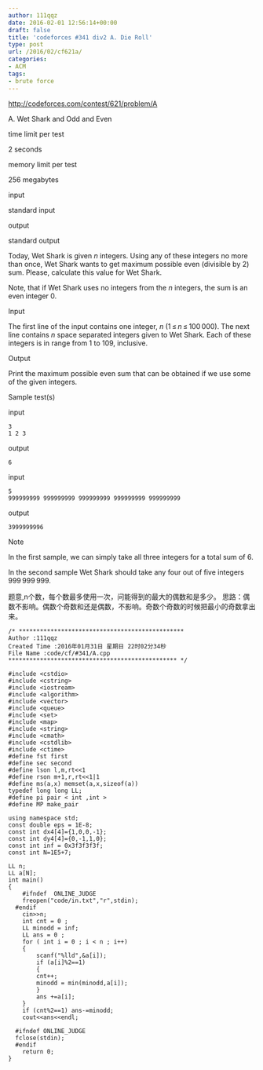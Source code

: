 ```yaml
---
author: 111qqz
date: 2016-02-01 12:56:14+00:00
draft: false
title: 'codeforces #341 div2 A. Die Roll'
type: post
url: /2016/02/cf621a/
categories:
- ACM
tags:
- brute force
---
```


http://codeforces.com/contest/621/problem/A





A. Wet Shark and Odd and Even







time limit per test


2 seconds







memory limit per test


256 megabytes







input


standard input







output


standard output









Today, Wet Shark is given _n_ integers. Using any of these integers no more than once, Wet Shark wants to get maximum possible even (divisible by 2) sum. Please, calculate this value for Wet Shark.

Note, that if Wet Shark uses no integers from the _n_ integers, the sum is an even integer 0.









Input


The first line of the input contains one integer, _n_ (1 ≤ _n_ ≤ 100 000). The next line contains _n_ space separated integers given to Wet Shark. Each of these integers is in range from 1 to 109, inclusive.









Output


Print the maximum possible even sum that can be obtained if we use some of the given integers.









Sample test(s)










input



    
    3
    1 2 3










output



    
    6










input



    
    5
    999999999 999999999 999999999 999999999 999999999










output



    
    3999999996
















Note


In the first sample, we can simply take all three integers for a total sum of 6.

In the second sample Wet Shark should take any four out of five integers 999 999 999.





题意,n个数，每个数最多使用一次，问能得到的最大的偶数和是多少。
思路：偶数不影响。偶数个奇数和还是偶数，不影响。奇数个奇数的时候把最小的奇数拿出来。

 

    
    /* ***********************************************
    Author :111qqz
    Created Time :2016年01月31日 星期日 22时02分34秒
    File Name :code/cf/#341/A.cpp
    ************************************************ */
    
    #include <cstdio>
    #include <cstring>
    #include <iostream>
    #include <algorithm>
    #include <vector>
    #include <queue>
    #include <set>
    #include <map>
    #include <string>
    #include <cmath>
    #include <cstdlib>
    #include <ctime>
    #define fst first
    #define sec second
    #define lson l,m,rt<<1
    #define rson m+1,r,rt<<1|1
    #define ms(a,x) memset(a,x,sizeof(a))
    typedef long long LL;
    #define pi pair < int ,int >
    #define MP make_pair
    
    using namespace std;
    const double eps = 1E-8;
    const int dx4[4]={1,0,0,-1};
    const int dy4[4]={0,-1,1,0};
    const int inf = 0x3f3f3f3f;
    const int N=1E5+7;
    
    LL n;
    LL a[N];
    int main()
    {
    	#ifndef  ONLINE_JUDGE 
    	freopen("code/in.txt","r",stdin);
      #endif
    	cin>>n;
    	int cnt = 0 ;
    	LL minodd = inf;
    	LL ans = 0 ;
    	for ( int i = 0 ; i < n ; i++)
    	{
    	    scanf("%lld",&a[i]);
    	    if (a[i]%2==1)
    	    {
    		cnt++;
    		minodd = min(minodd,a[i]);
    	    }
    	    ans +=a[i];
    	}
    	if (cnt%2==1) ans-=minodd;
    	cout<<ans<<endl;
    
      #ifndef ONLINE_JUDGE  
      fclose(stdin);
      #endif
        return 0;
    }
    



